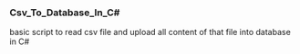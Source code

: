 ### Csv_To_Database_In_C#

basic script to read csv file and upload all content of that file into database in C#

